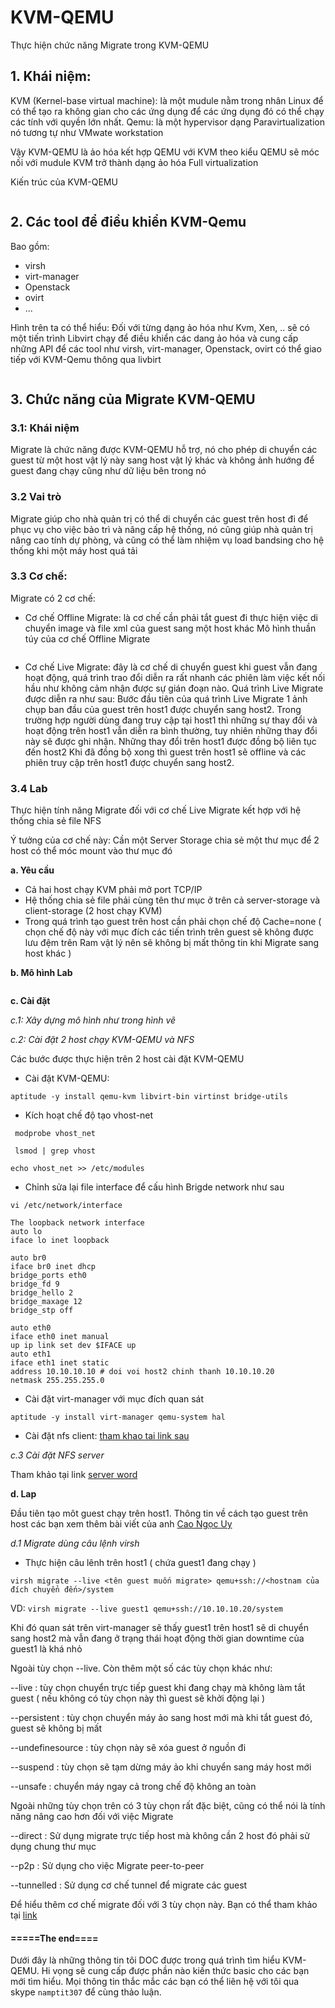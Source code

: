 # KVM-QEMU
Thực hiện chức năng Migrate trong KVM-QEMU
## 1. Khái niệm:
KVM (Kernel-base virtual machine): là một mudule nằm trong nhân Linux để có thể tạo ra không gian cho các ứng dụng để các ứng dụng đó có thể chạy các tính với quyền lớn nhất.
Qemu: là một hypervisor dạng Paravirtualization nó tương tự như VMwate workstation 

Vậy KVM-QEMU là ảo hóa kết hợp QEMU với KVM theo kiểu QEMU sẽ móc nối với  mudule KVM trở thành dạng ảo hóa Full virtualization 

Kiến trúc của KVM-QEMU

<img class="image__pic js-image-pic" src="http://i.imgur.com/LDUJSNZ.png" alt="" id="screenshot-image">

## 2. Các tool để điều khiển KVM-Qemu
Bao gồm: 

+ virsh 
+ virt-manager
+ Openstack
+ ovirt
+ ...

Hình trên ta có thể hiểu: Đối với từng dạng ảo hóa như Kvm, Xen, .. sẽ có một tiến trình Libvirt chạy để điều khiển các dang ảo hóa và cung cấp những API để các tool như virsh, virt-manager, Openstack, ovirt có thể giao tiếp với KVM-Qemu thông qua livbirt

<img class="image__pic js-image-pic" src="http://i.imgur.com/c2Qn4V8.png" alt="" id="screenshot-image">

## 3. Chức năng của Migrate KVM-QEMU

### 3.1: Khái niệm

Migrate là chức năng được KVM-QEMU hỗ trợ, nó cho phép di chuyển các guest từ một host vật lý này sang host vật lý khác và không ảnh hướng để guest đang chạy cũng như dữ liệu bên trong nó

### 3.2 Vai trò

Migrate giúp cho nhà quản trị có thể di chuyển các guest trên host đi để phục vụ cho việc bảo trì và nâng cấp hệ thống, nó cũng giúp nhà quản trị nâng cao tính dự phòng, và cũng có thể làm nhiệm vụ load bandsing cho hệ thống khi một máy host quá tải

### 3.3 Cơ chế:
Migrate có 2 cơ chế:
+ Cơ chế Offline Migrate: là cơ chế cần phải tắt guest đi thực hiện việc di chuyển image và file xml của guest sang một host khác
Mô hình thuần túy của cơ chế Offline Migrate

<img class="image__pic js-image-pic" src="http://i.imgur.com/TbLqlOI.png" alt="" id="screenshot-image">


+ Cơ chế Live Migrate: đây là cơ chế di chuyển guest khi guest vẫn đang hoạt động, quá trình trao đổi diễn ra rất nhanh các phiên làm việc kết nối hầu như không cảm nhận được sự gián đoạn nào. Quá trình Live Migrate được diễn ra như sau: Bước đầu tiên của quá trình Live Migrate 1 ảnh chụp ban đầu của guest trên host1 được chuyển sang host2. Trong trường hợp người dùng đang truy cập tại host1 thì những sự thay đổi và hoạt động trên host1 vẫn diễn ra bình thường, tuy nhiên những thay đổi này sẽ được ghi nhận. Những thay đổi trên host1 được đồng bộ liên tục đến host2
Khi đã đồng bộ xong thì guest trên host1 sẽ offline và các phiên truy cập trên host1 được chuyển sang host2.

### 3.4 Lab

Thực hiện tính năng Migrate đối với cơ chế Live Migrate kết hợp với hệ thống chia sẻ file NFS

Ý tưởng của cơ chế này: Cần một Server Storage chia sẻ một thư mục để 2 host có thể móc mount vào thư mục đó

**a. Yêu cầu**

+ Cả hai host chạy KVM phải mở port TCP/IP
+ Hệ thống chia sẻ file phải cùng tên thư mục ở trên cả server-storage và client-storage (2 host chạy KVM)
+ Trong quá trình tạo guest trên host cần phải chọn chế độ Cache=none ( chọn chế độ này với mục đích các tiến trình trên guest sẽ không được lưu đệm trên Ram vật lý nên sẽ không bị mất thông tin khi Migrate sang host khác )

**b. Mô hình Lab**

<img class="image__pic js-image-pic" src="http://i.imgur.com/8wHeLvf.png" alt="" id="screenshot-image">

**c. Cài đặt**

*c.1: Xây dựng mô hình như trong hình vẽ*

*c.2: Cài đặt 2 host chạy KVM-QEMU và NFS*

Các bước được thực hiện trên 2 host cài đặt KVM-QEMU

+ Cài đặt KVM-QEMU:
```
aptitude -y install qemu-kvm libvirt-bin virtinst bridge-utils
```
+ Kích hoạt chế độ tạo vhost-net
```
 modprobe vhost_net 
```
```
 lsmod | grep vhost
```
```
echo vhost_net >> /etc/modules
```
+ Chỉnh sửa lại file interface để cấu hình Brigde network như sau

```
vi /etc/network/interface
```
```
The loopback network interface
auto lo
iface lo inet loopback

auto br0
iface br0 inet dhcp
bridge_ports eth0
bridge_fd 9
bridge_hello 2
bridge_maxage 12
bridge_stp off

auto eth0
iface eth0 inet manual
up ip link set dev $IFACE up
auto eth1
iface eth1 inet static
address 10.10.10.10 # doi voi host2 chinh thanh 10.10.10.20
netmask 255.255.255.0
```
+ Cài đặt virt-manager với mục đích quan sát
```
aptitude -y install virt-manager qemu-system hal
```
+ Cài đặt nfs client: [tham khao tai link sau](http://www.server-world.info/en/note?os=Ubuntu_14.04&p=nfs&f=2)

*c.3 Cài đặt NFS server*

Tham khảo tại link [server word](http://www.server-world.info/en/note?os=Ubuntu_14.04&p=nfs&f=1)

**d. Lap**

Đầu tiên tạo môt guest chạy trên host1. Thông tin về cách tạo guest trên host các bạn xem thêm bài viết của anh [Cao Ngọc Uy](https://github.com/caongocuy/Tao-image)

*d.1 Migrate dùng câu lệnh virsh*

+ Thực hiện câu lênh trên host1 ( chứa guest1 đang chạy )
```
virsh migrate --live <tên guest muốn migrate> qemu+ssh://<hostnam của đích chuyển đến>/system
```
VD: ` virsh migrate --live guest1 qemu+ssh://10.10.10.20/system `

Khi đó quan sát trên virt-manager sẽ thấy guest1 trên host1 sẽ di chuyển sang host2 mà vẫn đang ở trạng thái hoạt động thời gian downtime của guest1 là khá nhỏ

Ngoài tùy chọn --live. Còn thêm một số các tùy chọn khác như:

--live : tùy chọn chuyển trực tiếp guest khi đang chạy mà không làm tắt guest ( nếu không có tùy chọn này thì guest sẽ khởi động lại )

--persistent : tùy chọn chuyển máy ảo sang host mới mà khi tắt guest đó, guest sẽ không bị mất

--undefinesource : tùy chọn này sẽ xóa guest ở nguồn đi 

--suspend : tùy chọn sẽ tạm dừng máy ảo khi chuyển sang máy host mới

--unsafe : chuyển máy ngay cả trong chế độ không an toàn
 
 Ngoài những tùy chọn trên có 3 tùy chọn rất đặc biệt, cũng có thể nói là tính năng nâng cao hơn đối với việc Migrate 
 
 --direct : Sử dụng migrate trực tiếp host mà không cần 2 host đó phải sử dụng chung thư mục
 
 --p2p : Sử dụng cho việc Migrate peer-to-peer 
 
 --tunnelled : Sử dụng cơ chế tunnel để migrate các guest
 
 Để hiểu thêm cơ chế migrate đối với 3 tùy chọn này. Bạn có thể tham khảo tại [link](https://libvirt.org/migration.html)
 
####        =====The end====  
 
Dưới đây là những thông tin tôi DOC được trong quá trình tìm hiểu KVM-QEMU. Hi vọng sẽ cung cấp được phần nào kiến thức basic cho các bạn mới tìm hiểu. Mọi thông tin thắc mắc các bạn có thể liên hệ với tôi qua skype `namptit307` để cùng thảo luận.
 
